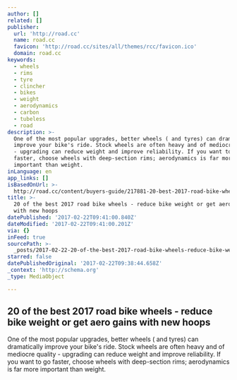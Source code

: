 ```yaml
---
author: []
related: []
publisher:
  url: 'http://road.cc'
  name: road.cc
  favicon: 'http://road.cc/sites/all/themes/rcc/favicon.ico'
  domain: road.cc
keywords:
  - wheels
  - rims
  - tyre
  - clincher
  - bikes
  - weight
  - aerodynamics
  - carbon
  - tubeless
  - road
description: >-
  One of the most popular upgrades, better wheels ( and tyres) can dramatically
  improve your bike's ride. Stock wheels are often heavy and of mediocre quality
  - upgrading can reduce weight and improve reliability. If you want to go
  faster, choose wheels with deep-section rims; aerodynamics is far more
  important than weight.
inLanguage: en
app_links: []
isBasedOnUrl: >-
  http://road.cc/content/buyers-guide/217881-20-best-2017-road-bike-wheels-%E2%80%94-reduce-bike-weight-or-get-aero-gains-new
title: >-
  20 of the best 2017 road bike wheels - reduce bike weight or get aero gains
  with new hoops
datePublished: '2017-02-22T09:41:00.840Z'
dateModified: '2017-02-22T09:41:00.201Z'
via: {}
inFeed: true
sourcePath: >-
  _posts/2017-02-22-20-of-the-best-2017-road-bike-wheels-reduce-bike-weight-or.md
starred: false
datePublishedOriginal: '2017-02-22T09:38:44.658Z'
_context: 'http://schema.org'
_type: MediaObject

---
```

<article style=""><h1>20 of the best 2017 road bike wheels - reduce bike weight or get aero gains with new hoops</h1><p>One of the most popular upgrades, better wheels ( and tyres) can dramatically improve your bike's ride. Stock wheels are often heavy and of mediocre quality - upgrading can reduce weight and improve reliability. If you want to go faster, choose wheels with deep-section rims; aerodynamics is far more important than weight.</p></article>
